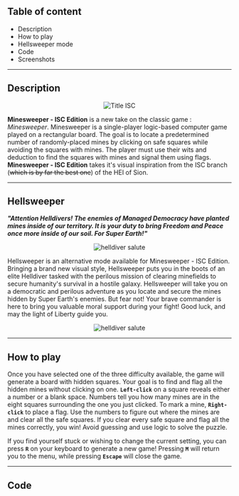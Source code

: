## Table of content
* Description
* How to play
* Hellsweeper mode
* Code
* Screenshots

---

## Description
<p align="center">
  <img src="https://files.catbox.moe/im4hbd.png" alt="Title ISC" style="max-width:100%;">
</p>

**Minesweeper - ISC Edition** is a new take on the classic game : *Minesweeper*. Minesweeper is a single-player logic-based computer game played on a rectangular board. The goal is to locate a predetermined number of randomly-placed mines by clicking on safe squares while avoiding the squares with mines. The player must use their wits and deduction to find the squares with mines and signal them using flags. **Minesweeper - ISC Edition** takes it's visual inspiration from the ISC branch (~~which is by far the best one~~) of the HEI of Sion.

---

## Hellsweeper
***"Attention Helldivers! The enemies of Managed Democracy have planted mines inside of our territory. It is your duty to bring Freedom and Peace once more inside of our soil. For Super Earth!"***

<p align="center">
<img src="https://github.com/user-attachments/assets/603ff396-9b47-43c6-a7a2-2ca1f7697ff6" alt="helldiver salute" />
</p>

Hellsweeper is an alternative mode available for Minesweeper - ISC Edition. Bringing a brand new visual style, Hellsweeper puts you in the boots of an elite Helldiver tasked with the perilous mission of clearing minefields to secure humanity's survival in a hostile galaxy. Hellsweeper will take you on a democratic and perilous adventure as you locate and secure the mines hidden by Super Earth's enemies. But fear not! Your brave commander is here to bring you valuable moral support during your fight! Good luck, and may the light of Liberty guide you.

<p align="center">
<img src="https://github.com/user-attachments/assets/fbbfe9d9-e442-4016-86cf-23c974b719a1" alt="helldiver salute" />
</p>

---

## How to play

Once you have selected one of the three difficulty available, the game will generate a board with hidden squares. Your goal is to find and flag all the hidden mines without clicking on one. **`Left-click`** on a square reveals either a number or a blank space. Numbers tell you how many mines are in the eight squares surrounding the one you just clicked. To mark a mine, **`Right-click`** to place a flag. Use the numbers to figure out where the mines are and clear all the safe squares. If you clear every safe square and flag all the mines correctly, you win! Avoid guessing and use logic to solve the puzzle.

If you find yourself stuck or wishing to change the current setting, you can press **`R`** on your keyboard to generate a new game! Pressing **`M`** will return you to the menu, while pressing **`Escape`** will close the game.

---

## Code
